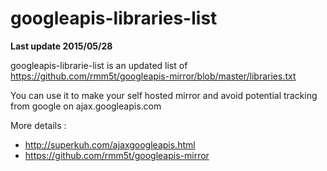 # googleapis-libraries-list

**Last update 2015/05/28**

googleapis-librarie-list is an updated list of https://github.com/rmm5t/googleapis-mirror/blob/master/libraries.txt

You can use it to make your self hosted mirror and avoid potential tracking from google on ajax.googleapis.com

More details :
- http://superkuh.com/ajaxgoogleapis.html
- https://github.com/rmm5t/googleapis-mirror
